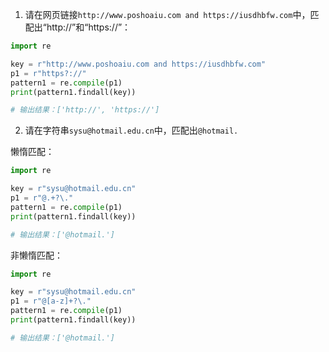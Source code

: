 1. 请在网页链接`http://www.poshoaiu.com and https://iusdhbfw.com`中，匹配出“http://”和“https://”：

```python
import re

key = r"http://www.poshoaiu.com and https://iusdhbfw.com"
p1 = r"https?://"
pattern1 = re.compile(p1)
print(pattern1.findall(key))

# 输出结果：['http://', 'https://']
```

2. 请在字符串`sysu@hotmail.edu.cn`中，匹配出`@hotmail.`

懒惰匹配：

```python
import re

key = r"sysu@hotmail.edu.cn"
p1 = r"@.+?\."
pattern1 = re.compile(p1)
print(pattern1.findall(key))

# 输出结果：['@hotmail.']
```

非懒惰匹配：

```python
import re

key = r"sysu@hotmail.edu.cn"
p1 = r"@[a-z]+?\."
pattern1 = re.compile(p1)
print(pattern1.findall(key))

# 输出结果：['@hotmail.']
```

